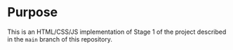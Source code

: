 # Purpose

This is an HTML/CSS/JS implementation of Stage 1 of the project described in the `main` branch of this repository.
